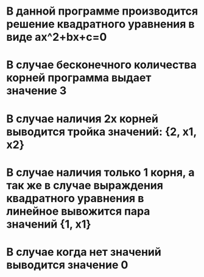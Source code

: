 # В данной программе производится решение квадратного уравнения в виде ax^2+bx+c=0
# В случае бесконечного количества корней программа выдает значение  3
# В случае наличия 2х корней выводится тройка значений: {2, x1, x2}
# В случае наличия только 1 корня, а так же в случае выраждения квадратного уравнения в линейное вывожится пара значений {1, x1}
# В случае когда нет значений выводится значение 0
